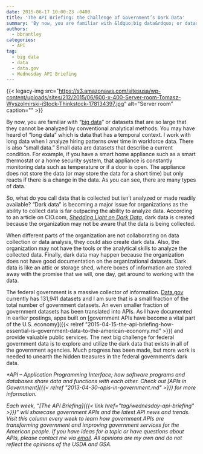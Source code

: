 ```yaml
---
date: 2015-06-17 10:00:23 -0400
title: 'The API Briefing: the Challenge of Government’s Dark Data'
summary: 'By now, you are familiar with &ldquo;big data&rdquo; or datasets that are so large that they cannot be analyzed by conventional analytical methods. You may have heard of &ldquo;long data&rdquo; which is data that has a temporal context. I work with long data when I analyze hiring patterns over time in workforce data. There is'
authors:
  - bbrantley
categories:
  - API
tag:
  - big data
  - data
  - data.gov
  - Wednesday API Briefing
---
```


{{< legacy-img src="https://s3.amazonaws.com/sitesusa/wp-content/uploads/sites/212/2015/06/600-x-400-Server-room-Tomasz-Wyszolmirski-iStock-Thinkstock-178134397.jpg" alt="Server room" caption="" >}} 

By now, you are familiar with “[big data](https://www.WHATEVER/2015/01/20/trends-big-data-and-gov-in-2015/)” or datasets that are so large that they cannot be analyzed by conventional analytical methods. You may have heard of “long data” which is data that has a temporal context. I work with long data when I analyze hiring patterns over time in workforce data. There is also “small data.” Small data are datasets that describe a current condition. For example, if you have a smart home appliance such as a smart thermostat or a home security system, that appliance is constantly monitoring data such as temperature or if a door is open. The appliance does not store the data (or may store the data for a short time) but only reacts if there is a change in the data. As you can see, there are many types of data.

So, what do you call data that is collected but isn’t analyzed or made readily available? “Dark data” is becoming a major issue for organizations as the ability to collect data is far outpacing the ability to analyze data. According to an article on CIO.com, _<a href="http://www.cio.com/article/2926089/data-analytics/shedding-light-on-dark-data.html" target="_blank">Shedding Light on Dark Data</a>_, dark data is created because the organization may not be aware that the data is being collected.

When different parts of the organization are not collaborating on data collection or data analysis, they could also create dark data. Also, the organization may not have the tools or the analytical skills to analyze the collected data. Finally, dark data may happen because the organization does not have good documentation on the organizational datasets. Dark data is like an attic or storage shed, where boxes of information are stored away with the promise that we will, one day, get around to working with the data.

The federal government is a massive collector of information. <a href="http://www.data.gov/" target="_blank">Data.gov</a> currently has 131,941 datasets and I am sure that is a small fraction of the total number of government datasets. An even smaller fraction of government datasets has been translated into APIs. As I have documented in earlier postings, apps built on [government APIs have become a vital part of the U.S. economy]({{< relref "2015-04-15-the-api-briefing-how-essential-is-government-data-to-the-american-economy.md" >}}) and provide valuable public services. The next big challenge for federal government data is to explore and utilize the dark data that exists in all of the government agencies. Much progress has been made, but more work is needed to unearth the hidden treasures in the federal government’s dark data.

_*API – Application Programming Interface; how software programs and databases share data and functions with each other. Check out [APIs in Government]({{< relref "2013-04-30-apis-in-government.md" >}}) for more information._

_Each week, “[The API Briefing]({{< link href="tag/wednesday-api-briefing" >}})” will showcase government APIs and the latest API news and trends. Visit this column every week to learn how government APIs are transforming government and improving government services for the American people. If you have ideas for a topic or have questions about APIs, please contact me via <a href="mailto:%20bill.brantley@wdc.usda.gov" target="_blank">email</a>. All opinions are my own and do not reflect the opinions of the USDA and GSA._